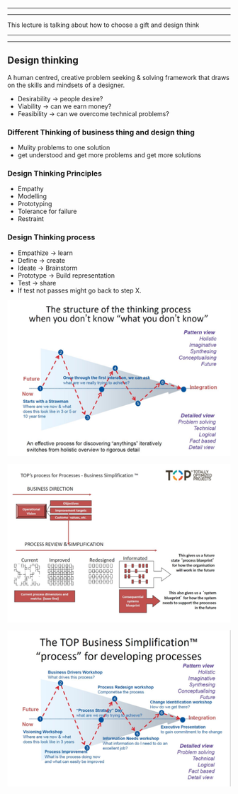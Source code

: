 <hr>
<hr>
This lecture is talking about how to choose a gift and design think

<hr>
<hr>

## Design thinking

A human centred, creative problem seeking & solving framework that draws on the skills and mindsets of a designer.

* Desirability -> people desire?
* Viability -> can we earn money?
* Feasibility -> can we overcome technical problems? 

### Different Thinking of business thing and design thing

* Mulity problems to one solution
* get understood and get more problems and get more solutions

### Design Thinking Principles

* Empathy
* Modelling
* Prototyping
* Tolerance for failure
* Restraint

### Design Thinking process

* Empathize -> learn
* Define -> create
* Ideate -> Brainstorm
* Prototype -> Build representation
* Test -> share
* If test not passes might go back to step X.


![](https://github.com/boooooommmmmm/ISYS90039-Innovation-Entrepreneurship-in-IT/blob/master/PIC/week4_1.JPG)

![](https://github.com/boooooommmmmm/ISYS90039-Innovation-Entrepreneurship-in-IT/blob/master/PIC/week4_2.JPG)

![](https://github.com/boooooommmmmm/ISYS90039-Innovation-Entrepreneurship-in-IT/blob/master/PIC/week4_3.JPG)
